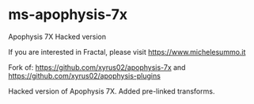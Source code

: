 # ms-apophysis-7x
Apophysis 7X Hacked version

If you are interested in Fractal, please visit https://www.michelesummo.it

Fork of: https://github.com/xyrus02/apophysis-7x and https://github.com/xyrus02/apophysis-plugins

Hacked version of Apophysis 7X. Added pre-linked transforms.